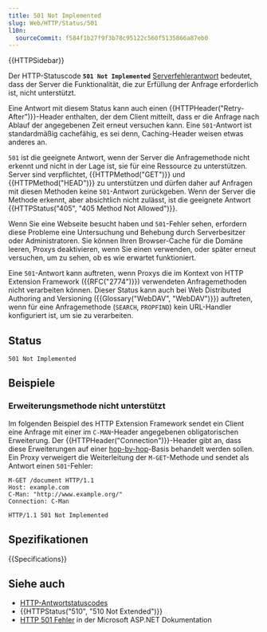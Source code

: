```yaml
---
title: 501 Not Implemented
slug: Web/HTTP/Status/501
l10n:
  sourceCommit: f584f1b27f9f3b78c95122c560f5135866a87eb0
---
```


{{HTTPSidebar}}

Der HTTP-Statuscode **`501 Not Implemented`** [Serverfehlerantwort](/de/docs/Web/HTTP/Status#server_error_responses) bedeutet, dass der Server die Funktionalität, die zur Erfüllung der Anfrage erforderlich ist, nicht unterstützt.

Eine Antwort mit diesem Status kann auch einen {{HTTPHeader("Retry-After")}}-Header enthalten, der dem Client mitteilt, dass er die Anfrage nach Ablauf der angegebenen Zeit erneut versuchen kann.
Eine `501`-Antwort ist standardmäßig cachefähig, es sei denn, Caching-Header weisen etwas anderes an.

`501` ist die geeignete Antwort, wenn der Server die Anfragemethode nicht erkennt und nicht in der Lage ist, sie für eine Ressource zu unterstützen.
Server sind verpflichtet, {{HTTPMethod("GET")}} und {{HTTPMethod("HEAD")}} zu unterstützen und dürfen daher auf Anfragen mit diesen Methoden keine `501`-Antwort zurückgeben.
Wenn der Server die Methode erkennt, aber absichtlich nicht zulässt, ist die geeignete Antwort {{HTTPStatus("405", "405 Method Not Allowed")}}.

Wenn Sie eine Webseite besucht haben und `501`-Fehler sehen, erfordern diese Probleme eine Untersuchung und Behebung durch Serverbesitzer oder Administratoren.
Sie können Ihren Browser-Cache für die Domäne leeren, Proxys deaktivieren, wenn Sie einen verwenden, oder später erneut versuchen, um zu sehen, ob es wie erwartet funktioniert.

Eine `501`-Antwort kann auftreten, wenn Proxys die im Kontext von HTTP Extension Framework ({{RFC("2774")}}) verwendeten Anfragemethoden nicht verarbeiten können.
Dieser Status kann auch bei Web Distributed Authoring and Versioning ({{Glossary("WebDAV", "WebDAV")}}) auftreten, wenn für eine Anfragemethode (`SEARCH`, `PROPFIND`) kein URL-Handler konfiguriert ist, um sie zu verarbeiten.

## Status

```http
501 Not Implemented
```

## Beispiele

### Erweiterungsmethode nicht unterstützt

Im folgenden Beispiel des HTTP Extension Framework sendet ein Client eine Anfrage mit einer im `C-MAN`-Header angegebenen obligatorischen Erweiterung.
Der {{HTTPHeader("Connection")}}-Header gibt an, dass diese Erweiterungen auf einer [hop-by-hop](/de/docs/Web/HTTP/Headers#hop-by-hop_headers)-Basis behandelt werden sollen.
Ein Proxy verweigert die Weiterleitung der `M-GET`-Methode und sendet als Antwort einen `501`-Fehler:

```http
M-GET /document HTTP/1.1
Host: example.com
C-Man: "http://www.example.org/"
Connection: C-Man
```

```http
HTTP/1.1 501 Not Implemented
```

## Spezifikationen

{{Specifications}}

## Siehe auch

- [HTTP-Antwortstatuscodes](/de/docs/Web/HTTP/Status)
- {{HTTPStatus("510", "510 Not Extended")}}
- [HTTP 501 Fehler](https://learn.microsoft.com/en-us/aspnet/web-api/overview/testing-and-debugging/troubleshooting-http-405-errors-after-publishing-web-api-applications) in der Microsoft ASP.NET Dokumentation
